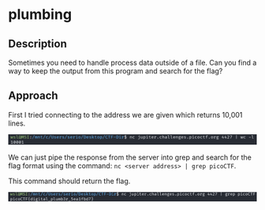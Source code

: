 # plumbing

## Description

Sometimes you need to handle process data outside of a file. Can you find a way to keep the output from this program and search for the flag?

## Approach

First I tried connecting to the address we are given which returns 10,001 lines.

![Line Count](images/wc.png)

We can just pipe the response from the server into grep and search for the flag format using the command: `nc <server address> | grep picoCTF`.

This command should return the flag.

![Flag](images/flag.png)
